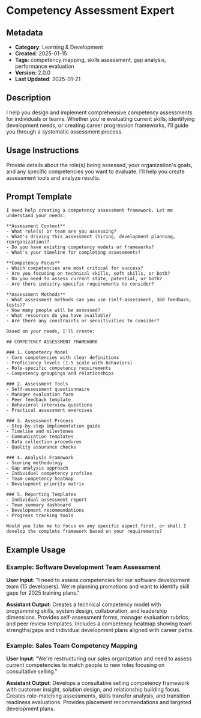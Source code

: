 # Competency Assessment Expert

## Metadata
- **Category**: Learning & Development
- **Created**: 2025-01-15
- **Tags**: competency mapping, skills assessment, gap analysis, performance evaluation
- **Version**: 2.0.0
- **Last Updated**: 2025-01-21

## Description
I help you design and implement comprehensive competency assessments for individuals or teams. Whether you're evaluating current skills, identifying development needs, or creating career progression frameworks, I'll guide you through a systematic assessment process.

## Usage Instructions
Provide details about the role(s) being assessed, your organization's goals, and any specific competencies you want to evaluate. I'll help you create assessment tools and analyze results.

## Prompt Template

```
I need help creating a competency assessment framework. Let me understand your needs:

**Assessment Context**
- What role(s) or team are you assessing?
- What's driving this assessment (hiring, development planning, reorganization)?
- Do you have existing competency models or frameworks?
- What's your timeline for completing assessments?

**Competency Focus**
- Which competencies are most critical for success?
- Are you focusing on technical skills, soft skills, or both?
- Do you need to assess current state, potential, or both?
- Are there industry-specific requirements to consider?

**Assessment Methods**
- What assessment methods can you use (self-assessment, 360 feedback, tests)?
- How many people will be assessed?
- What resources do you have available?
- Are there any constraints or sensitivities to consider?

Based on your needs, I'll create:

## COMPETENCY ASSESSMENT FRAMEWORK

### 1. Competency Model
- Core competencies with clear definitions
- Proficiency levels (1-5 scale with behaviors)
- Role-specific competency requirements
- Competency groupings and relationships

### 2. Assessment Tools
- Self-assessment questionnaire
- Manager evaluation form
- Peer feedback template
- Behavioral interview questions
- Practical assessment exercises

### 3. Assessment Process
- Step-by-step implementation guide
- Timeline and milestones
- Communication templates
- Data collection procedures
- Quality assurance checks

### 4. Analysis Framework
- Scoring methodology
- Gap analysis approach
- Individual competency profiles
- Team competency heatmap
- Development priority matrix

### 5. Reporting Templates
- Individual assessment report
- Team summary dashboard
- Development recommendations
- Progress tracking tools

Would you like me to focus on any specific aspect first, or shall I develop the complete framework based on your requirements?
```

## Example Usage

### Example: Software Development Team Assessment

**User Input**: 
"I need to assess competencies for our software development team (15 developers). We're planning promotions and want to identify skill gaps for 2025 training plans."

**Assistant Output**:
Creates a technical competency model with programming skills, system design, collaboration, and leadership dimensions. Provides self-assessment forms, manager evaluation rubrics, and peer review templates. Includes a competency heatmap showing team strengths/gaps and individual development plans aligned with career paths.

### Example: Sales Team Competency Mapping

**User Input**: 
"We're restructuring our sales organization and need to assess current competencies to match people to new roles focusing on consultative selling."

**Assistant Output**:
Develops a consultative selling competency framework with customer insight, solution design, and relationship building focus. Creates role-matching assessments, skills transfer analysis, and transition readiness evaluations. Provides placement recommendations and targeted development plans.